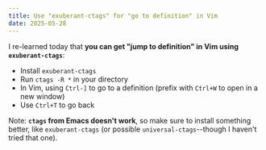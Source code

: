 ```yaml
---
title: Use "exuberant-ctags" for "go to definition" in Vim
date: 2025-05-28
---
```

I re-learned today that **you can get "jump to definition" in Vim using `exuberant-ctags`**:

* Install `exuberant-ctags`
* Run `ctags -R *` in your directory
* In Vim, using `Ctrl-]` to go to a definition (prefix with `Ctrl+W` to open in a new window)
* Use `Ctrl+T` to go back

Note: **`ctags` from Emacs doesn't work**, so make sure to install something better, like `exuberant-ctags` (or possible `universal-ctags`--though I haven't tried that one).

